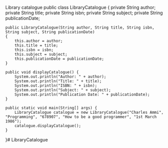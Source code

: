 Library catalogue
public class LibraryCatalogue {
    private String author;
    private String title;
    private String isbn;
    private String subject;
    private String publicationDate;
    
    public LibraryCatalogue(String author, String title, String isbn, String subject, String publicationDate)
    {
        this.author = author;
        this.title = title;
        this.isbn = isbn;
        this.subject = subject;
        this.publicationDate = publicationDate;
    }
    
    public void displayCatalogue() {
        System.out.println("Author: " + author);
        System.out.println("Title: " + title);
        System.out.println("ISBN: " + isbn);
        System.out.println("Subject: " + subject);
        System.out.println("Publication Date: " + publicationDate);
    }
    
    public static void main(String[] args) {
        LibraryCatalogue catalogue = new LibraryCatalogue("Charles Ammi", "Programming", "678907", "How to be a good programmer", "1st March 1986");
        catalogue.displayCatalogue();
    }
}# LibraryCatalogue
